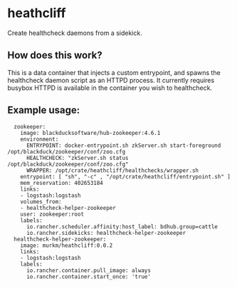 # heathcliff

Create healthcheck daemons from a sidekick.


## How does this work?
This is a data container that injects a custom entrypoint, and spawns the healthcheck daemon script as an HTTPD process.
It currently requires busybox HTTPD is available in the container you wish to healthcheck.


## Example usage:
```
  zookeeper:
    image: blackducksoftware/hub-zookeeper:4.6.1
    environment:
      ENTRYPOINT: docker-entrypoint.sh zkServer.sh start-foreground /opt/blackduck/zookeeper/conf/zoo.cfg
      HEALTHCHECK: "zkServer.sh status /opt/blackduck/zookeeper/conf/zoo.cfg"
      WRAPPER: /opt/crate/heathcliff/healthchecks/wrapper.sh
    entrypoint: [ "sh", "-c" , "/opt/crate/heathcliff/entrypoint.sh" ]
    mem_reservation: 402653184
    links:
    - logstash:logstash
    volumes_from:
    - healthcheck-helper-zookeeper
    user: zookeeper:root
    labels:
      io.rancher.scheduler.affinity:host_label: bdhub.group=cattle
      io.rancher.sidekicks: healthcheck-helper-zookeeper
  healthcheck-helper-zookeeper:
    image: murkm/heathcliff:0.0.2
    links:
    - logstash:logstash
    labels:
      io.rancher.container.pull_image: always
      io.rancher.container.start_once: 'true'
```
